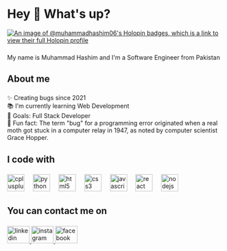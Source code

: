 <!---

https://profile-readme-generator.com/


- 👋 Hi, I’m @MuhammadHashim06
- 👀 I’m interested in ...
- 🌱 I’m currently learning ...
- 💞️ I’m looking to collaborate on ...
- 📫 How to reach me ...


MuhammadHashim06/MuhammadHashim06 is a ✨ special ✨ repository because its `README.md` (this file) appears on your GitHub profile.
You can click the Preview link to take a look at your changes.
--->

<h1 align="left">Hey 👋 What's up?</h1>

[![An image of @muhammadhashim06's Holopin badges, which is a link to view their full Holopin profile](https://holopin.me/muhammadhashim06)](https://holopin.io/@muhammadhashim06)

###

<p align="left">My name is Muhammad Hashim and I'm a Software Engineer from Pakistan</p>

###

<h2 align="left">About me</h2>

###

<p align="left">✨ Creating bugs since 2021<br>📚 I'm currently learning Web Development<br>🎯 Goals: Full Stack Developer<br>🎲 Fun fact: The term "bug" for a programming error originated when a real moth got stuck in a computer relay in 1947, as noted by computer scientist Grace Hopper.</p>

###

<h2 align="left">I code with</h2>

###

<div align="left">
  <img src="https://cdn.jsdelivr.net/gh/devicons/devicon/icons/cplusplus/cplusplus-original.svg" height="40" alt="cplusplus logo"  />
  <img width="12" />
  <img src="https://cdn.jsdelivr.net/gh/devicons/devicon/icons/python/python-original.svg" height="40" alt="python logo"  />
  <img width="12" />
  <img src="https://cdn.jsdelivr.net/gh/devicons/devicon/icons/html5/html5-original.svg" height="40" alt="html5 logo"  />
  <img width="12" />
  <img src="https://cdn.jsdelivr.net/gh/devicons/devicon/icons/css3/css3-original.svg" height="40" alt="css3 logo"  />
  <img width="12" />
  <img src="https://cdn.jsdelivr.net/gh/devicons/devicon/icons/javascript/javascript-original.svg" height="40" alt="javascript logo"  />
  <img width="12" />
  <img src="https://cdn.jsdelivr.net/gh/devicons/devicon/icons/react/react-original.svg" height="40" alt="react logo"  />
  <img width="12" />
  <img src="https://cdn.jsdelivr.net/gh/devicons/devicon/icons/nodejs/nodejs-original.svg" height="40" alt="nodejs logo"  />
</div>

###

<h2 align="left">You can contact me on</h2>

###

<div align="left">
  <a href="https://www.linkedin.com/in/muhammad-hashim-6055b222b" target="_blank">
    <img src="https://raw.githubusercontent.com/maurodesouza/profile-readme-generator/master/src/assets/icons/social/linkedin/default.svg" width="52" height="40" alt="linkedin logo"  />
  </a>
  <a href="https://www.instagram.com/hashim_x06/" target="_blank">
    <img src="https://raw.githubusercontent.com/maurodesouza/profile-readme-generator/master/src/assets/icons/social/instagram/default.svg" width="52" height="40" alt="instagram logo"  />
  </a>
  <a href="https://www.facebook.com/profile.php?id=100012406600331&mibextid=ZbWKwL" target="_blank">
    <img src="https://raw.githubusercontent.com/maurodesouza/profile-readme-generator/master/src/assets/icons/social/facebook/default.svg" width="52" height="40" alt="facebook logo"  />
  </a>
</div>

###
